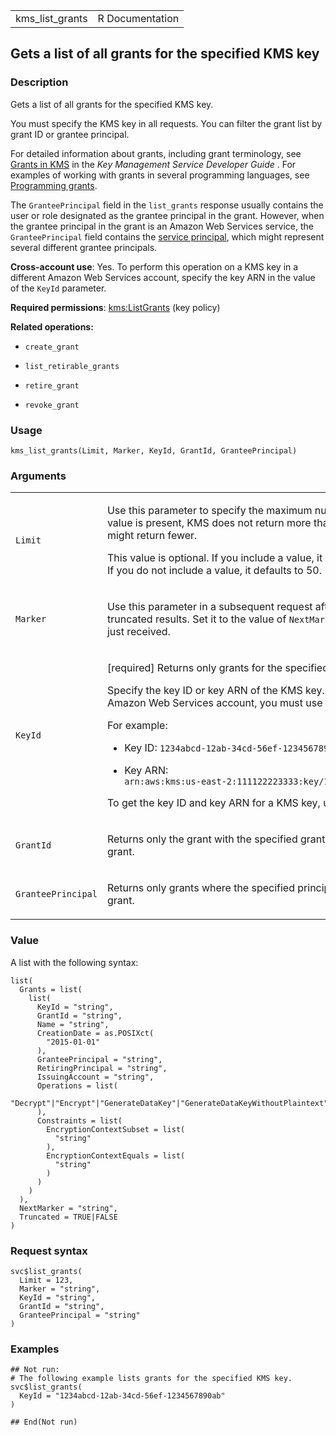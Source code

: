 <table style="width: 100%;">
<tbody>
<tr class="odd">
<td>kms_list_grants</td>
<td style="text-align: right;">R Documentation</td>
</tr>
</tbody>
</table>

## Gets a list of all grants for the specified KMS key

### Description

Gets a list of all grants for the specified KMS key.

You must specify the KMS key in all requests. You can filter the grant
list by grant ID or grantee principal.

For detailed information about grants, including grant terminology, see
[Grants in
KMS](https://docs.aws.amazon.com/kms/latest/developerguide/grants.html)
in the *Key Management Service Developer Guide* . For examples of
working with grants in several programming languages, see [Programming
grants](https://docs.aws.amazon.com/kms/latest/developerguide/programming-grants.html).

The `GranteePrincipal` field in the `list_grants` response usually
contains the user or role designated as the grantee principal in the
grant. However, when the grantee principal in the grant is an Amazon Web
Services service, the `GranteePrincipal` field contains the [service
principal](https://docs.aws.amazon.com/IAM/latest/UserGuide/reference_policies_elements_principal.html#principal-services),
which might represent several different grantee principals.

**Cross-account use**: Yes. To perform this operation on a KMS key in a
different Amazon Web Services account, specify the key ARN in the value
of the `KeyId` parameter.

**Required permissions**:
[kms:ListGrants](https://docs.aws.amazon.com/kms/latest/developerguide/kms-api-permissions-reference.html)
(key policy)

**Related operations:**

-   `create_grant`

-   `list_retirable_grants`

-   `retire_grant`

-   `revoke_grant`

### Usage

    kms_list_grants(Limit, Marker, KeyId, GrantId, GranteePrincipal)

### Arguments

<table>
<colgroup>
<col style="width: 35%" />
<col style="width: 65%" />
</colgroup>
<tbody>
<tr class="odd">
<td><code id="kms_list_grants_:_Limit">Limit</code></td>
<td><p>Use this parameter to specify the maximum number of items to
return. When this value is present, KMS does not return more than the
specified number of items, but it might return fewer.</p>
<p>This value is optional. If you include a value, it must be between 1
and 100, inclusive. If you do not include a value, it defaults to
50.</p></td>
</tr>
<tr class="even">
<td><code id="kms_list_grants_:_Marker">Marker</code></td>
<td><p>Use this parameter in a subsequent request after you receive a
response with truncated results. Set it to the value of
<code>NextMarker</code> from the truncated response you just
received.</p></td>
</tr>
<tr class="odd">
<td><code id="kms_list_grants_:_KeyId">KeyId</code></td>
<td><p>[required] Returns only grants for the specified KMS key. This
parameter is required.</p>
<p>Specify the key ID or key ARN of the KMS key. To specify a KMS key in
a different Amazon Web Services account, you must use the key ARN.</p>
<p>For example:</p>
<ul>
<li><p>Key ID: <code
style="white-space: pre;">⁠1234abcd-12ab-34cd-56ef-1234567890ab⁠</code></p></li>
<li><p>Key ARN: <code
style="white-space: pre;">⁠arn:aws:kms:us-east-2:111122223333:key/1234abcd-12ab-34cd-56ef-1234567890ab⁠</code></p></li>
</ul>
<p>To get the key ID and key ARN for a KMS key, use
<code>list_keys</code> or <code>describe_key</code>.</p></td>
</tr>
<tr class="even">
<td><code id="kms_list_grants_:_GrantId">GrantId</code></td>
<td><p>Returns only the grant with the specified grant ID. The grant ID
uniquely identifies the grant.</p></td>
</tr>
<tr class="odd">
<td><code
id="kms_list_grants_:_GranteePrincipal">GranteePrincipal</code></td>
<td><p>Returns only grants where the specified principal is the grantee
principal for the grant.</p></td>
</tr>
</tbody>
</table>

### Value

A list with the following syntax:

    list(
      Grants = list(
        list(
          KeyId = "string",
          GrantId = "string",
          Name = "string",
          CreationDate = as.POSIXct(
            "2015-01-01"
          ),
          GranteePrincipal = "string",
          RetiringPrincipal = "string",
          IssuingAccount = "string",
          Operations = list(
            "Decrypt"|"Encrypt"|"GenerateDataKey"|"GenerateDataKeyWithoutPlaintext"|"ReEncryptFrom"|"ReEncryptTo"|"Sign"|"Verify"|"GetPublicKey"|"CreateGrant"|"RetireGrant"|"DescribeKey"|"GenerateDataKeyPair"|"GenerateDataKeyPairWithoutPlaintext"|"GenerateMac"|"VerifyMac"
          ),
          Constraints = list(
            EncryptionContextSubset = list(
              "string"
            ),
            EncryptionContextEquals = list(
              "string"
            )
          )
        )
      ),
      NextMarker = "string",
      Truncated = TRUE|FALSE
    )

### Request syntax

    svc$list_grants(
      Limit = 123,
      Marker = "string",
      KeyId = "string",
      GrantId = "string",
      GranteePrincipal = "string"
    )

### Examples

    ## Not run: 
    # The following example lists grants for the specified KMS key.
    svc$list_grants(
      KeyId = "1234abcd-12ab-34cd-56ef-1234567890ab"
    )

    ## End(Not run)
